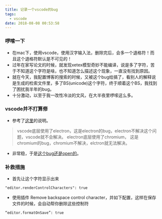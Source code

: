 ```yaml
---
title: 记录一个vscode的bug
tags:
  - vscode
date: 2018-08-08 00:53:58
---
```

### 啰嗦一下
- 在mac下，使用vscode，使用汉字输入法，删除完后，会多一个退格符！而且这个退格符默认是不可见的！
- 过年在家写论文的时候，就发现xetex模型奇妙不能编译，说是多了字符，苦于不知道这个字符是啥，也不知道怎么描述这个现象，一直没有找到原因。
- 就在今天，我配置博客的搜索的时候，又被这个bug给搞了，看别人的解释说是生成的检索文件里，多了BS(unicode)这个字符，终于顺着这个BS，我找到了困扰我半年的bug。
- 十分激动，以至于我一改性冷淡的文风，在大半夜里啰嗦这么多。

### vscode并不打算修
- 参考了[这里](https://juejin.im/entry/5a806ddef265da4e84092eeb)的说明。
> vscode底层使用了electron，这是electron的bug，electron不解决这个问题，vscode就不会解决。
> electron底层使用了chromium， 这是chromium的bug，chromium不解决，elctron就无法解决。
- 非常稳，于是[这个bug还是open的](https://github.com/Microsoft/vscode/issues/37114)。

### 补救措施
- 首先让这个字符显示出来
```
"editor.renderControlCharacters": true
```
- 使用插件 Remove backspace control character，并如下配置，这样在保存文件的时候，会自动帮你删除这些控制符
```
“editor.formatOnSave”: true 
```
